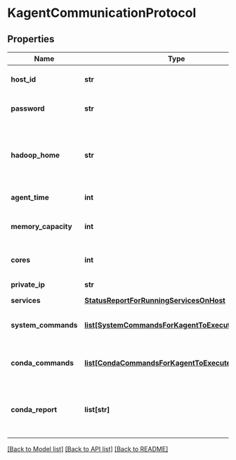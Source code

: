 # KagentCommunicationProtocol

## Properties
Name | Type | Description | Notes
------------ | ------------- | ------------- | -------------
**host_id** | **str** | ID of the host kagent is running | 
**password** | **str** | Password of kagent&#x27;s REST API | [optional] 
**hadoop_home** | **str** | Path to Hadoop home returned to agent after successful registration | [optional] 
**agent_time** | **int** | Heartbeat timestamp | 
**memory_capacity** | **int** | Total memory capacity of host | 
**cores** | **int** | Number of available cores in host | 
**private_ip** | **str** | Private IP of host | 
**services** | [**StatusReportForRunningServicesOnHost**](StatusReportForRunningServicesOnHost.md) |  | [optional] 
**system_commands** | [**list[SystemCommandsForKagentToExecuteOrReport]**](SystemCommandsForKagentToExecuteOrReport.md) | Status report of running system commands | [optional] 
**conda_commands** | [**list[CondaCommandsForKagentToExecuteOrReport]**](CondaCommandsForKagentToExecuteOrReport.md) | Status report of running conda commands | [optional] 
**conda_report** | **list[str]** | List of Anaconda environments to check for garbage collection | [optional] 

[[Back to Model list]](../README.md#documentation-for-models) [[Back to API list]](../README.md#documentation-for-api-endpoints) [[Back to README]](../README.md)

